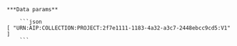     ***Data params**

        ```json
    [ "URN:AIP:COLLECTION:PROJECT:2f7e1111-1183-4a32-a3c7-2448ebcc9cd5:V1" ]
        ```
